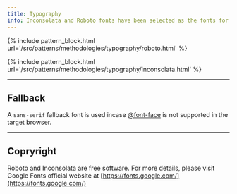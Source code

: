 ```yaml
---
title: Typography
info: Inconsolata and Roboto fonts have been selected as the fonts for this project.
---
```


{% include pattern_block.html url='/src/patterns/methodologies/typography/roboto.html' %}


{% include pattern_block.html url='/src/patterns/methodologies/typography/inconsolata.html' %}

---

## Fallback

A `sans-serif` fallback font is used incase [@font-face](https://www.w3schools.com/cssref/css3_pr_font-face_rule.asp) is not supported in the target browser. 

---

## Copryright 

Roboto and Inconsolata are free software. For more details, please visit Google Fonts official website at [https://fonts.google.com/](https://fonts.google.com/)
